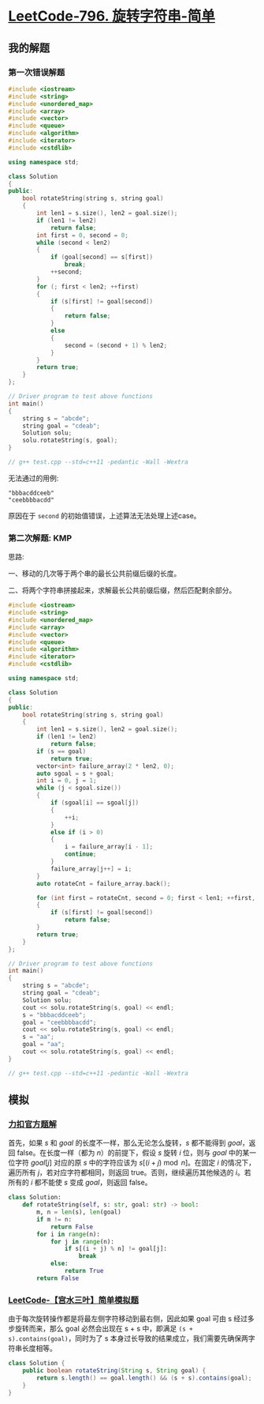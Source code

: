 # [LeetCode-796. 旋转字符串-简单](https://leetcode.cn/problems/rotate-string/)



## 我的解题





### 第一次错误解题



```c++
#include <iostream>
#include <string>
#include <unordered_map>
#include <array>
#include <vector>
#include <queue>
#include <algorithm>
#include <iterator>
#include <cstdlib>

using namespace std;

class Solution
{
public:
    bool rotateString(string s, string goal)
    {
        int len1 = s.size(), len2 = goal.size();
        if (len1 != len2)
            return false;
        int first = 0, second = 0;
        while (second < len2)
        {
            if (goal[second] == s[first])
                break;
            ++second;
        }
        for (; first < len2; ++first)
        {
            if (s[first] != goal[second])
            {
                return false;
            }
            else
            {
                second = (second + 1) % len2;
            }
        }
        return true;
    }
};

// Driver program to test above functions
int main()
{
    string s = "abcde";
    string goal = "cdeab";
    Solution solu;
    solu.rotateString(s, goal);
}

// g++ test.cpp --std=c++11 -pedantic -Wall -Wextra

```

无法通过的用例:

```
"bbbacddceeb"
"ceebbbbacdd"
```

原因在于 `second` 的初始值错误，上述算法无法处理上述case。



### 第二次解题: KMP

思路: 

一、移动的几次等于两个串的最长公共前缀后缀的长度。

二、将两个字符串拼接起来，求解最长公共前缀后缀，然后匹配剩余部分。

```C++
#include <iostream>
#include <string>
#include <unordered_map>
#include <array>
#include <vector>
#include <queue>
#include <algorithm>
#include <iterator>
#include <cstdlib>

using namespace std;

class Solution
{
public:
    bool rotateString(string s, string goal)
    {
        int len1 = s.size(), len2 = goal.size();
        if (len1 != len2)
            return false;
        if (s == goal)
            return true;
        vector<int> failure_array(2 * len2, 0);
        auto sgoal = s + goal;
        int i = 0, j = 1;
        while (j < sgoal.size())
        {
            if (sgoal[i] == sgoal[j])
            {
                ++i;
            }
            else if (i > 0)
            {
                i = failure_array[i - 1];
                continue;
            }
            failure_array[j++] = i;
        }
        auto rotateCnt = failure_array.back();

        for (int first = rotateCnt, second = 0; first < len1; ++first, ++second)
        {
            if (s[first] != goal[second])
                return false;
        }
        return true;
    }
};

// Driver program to test above functions
int main()
{
    string s = "abcde";
    string goal = "cdeab";
    Solution solu;
    cout << solu.rotateString(s, goal) << endl;
    s = "bbbacddceeb";
    goal = "ceebbbbacdd";
    cout << solu.rotateString(s, goal) << endl;
    s = "aa";
    goal = "aa";
    cout << solu.rotateString(s, goal) << endl;
}

// g++ test.cpp --std=c++11 -pedantic -Wall -Wextra

```



## 模拟

### [力扣官方题解](https://leetcode.cn/u/leetcode-solution/)

首先，如果 $s$ 和 $\textit{goal}$ 的长度不一样，那么无论怎么旋转，$s$ 都不能得到 $\textit{goal}$，返回 $\text{false}$。在长度一样（都为 $n$）的前提下，假设 $s$ 旋转 $i$ 位，则与 $\textit{goal}$ 中的某一位字符 $\textit{goal}[j]$ 对应的原 $s$ 中的字符应该为 $s[(i+j) \bmod n]$。在固定 $i$ 的情况下，遍历所有 $j$，若对应字符都相同，则返回 $\text{true}$。否则，继续遍历其他候选的 $i$。若所有的 $i$ 都不能使 $s$ 变成 $\textit{goal}$，则返回 $\text{false}$。

```python
class Solution:
    def rotateString(self, s: str, goal: str) -> bool:
        m, n = len(s), len(goal)
        if m != n:
            return False
        for i in range(n):
            for j in range(n):
                if s[(i + j) % n] != goal[j]:
                    break
            else:
                return True
        return False

```

### [LeetCode-【宫水三叶】简单模拟题](https://leetcode.cn/problems/rotate-string/solution/by-ac_oier-bnkx/)

由于每次旋转操作都是将最左侧字符移动到最右侧，因此如果 goal 可由 s 经过多步旋转而来，那么 goal 必然会出现在 s + s 中，即满足 `(s + s).contains(goal)`，同时为了 s 本身过长导致的结果成立，我们需要先确保两字符串长度相等。

```Java
class Solution {
    public boolean rotateString(String s, String goal) {
        return s.length() == goal.length() && (s + s).contains(goal);
    }
}

```

